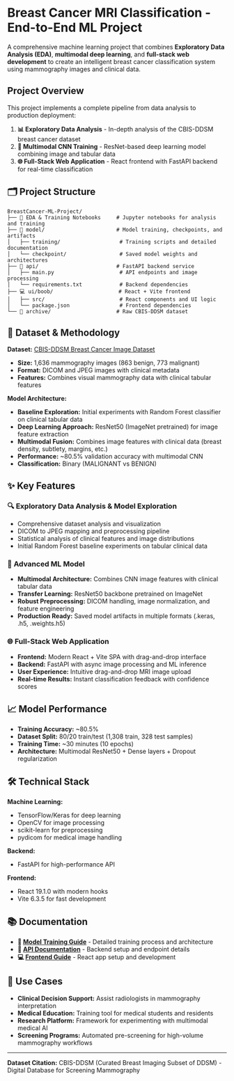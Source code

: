 # Breast Cancer MRI Classification - End-to-End ML Project

A comprehensive machine learning project that combines **Exploratory Data Analysis (EDA)**, **multimodal deep learning**, and **full-stack web development** to create an intelligent breast cancer classification system using mammography images and clinical data.

## Project Overview

This project implements a complete pipeline from data analysis to production deployment:

1. **📊 Exploratory Data Analysis** - In-depth analysis of the CBIS-DDSM breast cancer dataset
2. **🧠 Multimodal CNN Training** - ResNet-based deep learning model combining image and tabular data  
3. **🌐 Full-Stack Web Application** - React frontend with FastAPI backend for real-time classification

## 🗂️ Project Structure

```
BreastCancer-ML-Project/
├── 📓 EDA & Training Notebooks     # Jupyter notebooks for analysis and training
├── 🤖 model/                       # Model training, checkpoints, and artifacts
│   ├── training/                   # Training scripts and detailed documentation
│   └── checkpoint/                 # Saved model weights and architectures
├── 🚀 api/                         # FastAPI backend service
│   ├── main.py                     # API endpoints and image processing
│   └── requirements.txt            # Backend dependencies
├── 💻 ui/boob/                     # React + Vite frontend
│   ├── src/                        # React components and UI logic
│   └── package.json                # Frontend dependencies
└── 📁 archive/                     # Raw CBIS-DDSM dataset
```

## 🔬 Dataset & Methodology

**Dataset:** [CBIS-DDSM Breast Cancer Image Dataset](https://www.kaggle.com/datasets/awsaf49/cbis-ddsm-breast-cancer-image-dataset/data)
- **Size:** 1,636 mammography images (863 benign, 773 malignant)
- **Format:** DICOM and JPEG images with clinical metadata
- **Features:** Combines visual mammography data with clinical tabular features

**Model Architecture:**
- **Baseline Exploration:** Initial experiments with Random Forest classifier on clinical tabular data
- **Deep Learning Approach:** ResNet50 (ImageNet pretrained) for image feature extraction
- **Multimodal Fusion:** Combines image features with clinical data (breast density, subtlety, margins, etc.)
- **Performance:** ~80.5% validation accuracy with multimodal CNN
- **Classification:** Binary (MALIGNANT vs BENIGN)

## ✨ Key Features

### 🔍 **Exploratory Data Analysis & Model Exploration**
- Comprehensive dataset analysis and visualization
- DICOM to JPEG mapping and preprocessing pipeline
- Statistical analysis of clinical features and image distributions
- Initial Random Forest baseline experiments on tabular clinical data

### 🧠 **Advanced ML Model**
- **Multimodal Architecture:** Combines CNN image features with clinical tabular data
- **Transfer Learning:** ResNet50 backbone pretrained on ImageNet
- **Robust Preprocessing:** DICOM handling, image normalization, and feature engineering
- **Production Ready:** Saved model artifacts in multiple formats (.keras, .h5, .weights.h5)

### 🌐 **Full-Stack Web Application**
- **Frontend:** Modern React + Vite SPA with drag-and-drop interface
- **Backend:** FastAPI with async image processing and ML inference
- **User Experience:** Intuitive drag-and-drop MRI image upload
- **Real-time Results:** Instant classification feedback with confidence scores

## 📈 Model Performance

- **Training Accuracy:** ~80.5%
- **Dataset Split:** 80/20 train/test (1,308 train, 328 test samples)
- **Training Time:** ~30 minutes (10 epochs)
- **Architecture:** Multimodal ResNet50 + Dense layers + Dropout regularization

## 🛠️ Technical Stack

**Machine Learning:**
- TensorFlow/Keras for deep learning
- OpenCV for image processing
- scikit-learn for preprocessing
- pydicom for medical image handling

**Backend:**
- FastAPI for high-performance API

**Frontend:**  
- React 19.1.0 with modern hooks
- Vite 6.3.5 for fast development

## 📚 Documentation

- **📖 [Model Training Guide](model/training/README.md)** - Detailed training process and architecture
- **🚀 [API Documentation](api/README.md)** - Backend setup and endpoint details  
- **💻 [Frontend Guide](ui/boob/README.md)** - React app setup and development

## 🎯 Use Cases

- **Clinical Decision Support:** Assist radiologists in mammography interpretation
- **Medical Education:** Training tool for medical students and residents
- **Research Platform:** Framework for experimenting with multimodal medical AI
- **Screening Programs:** Automated pre-screening for high-volume mammography workflows

---

**Dataset Citation:** CBIS-DDSM (Curated Breast Imaging Subset of DDSM) - Digital Database for Screening Mammography
